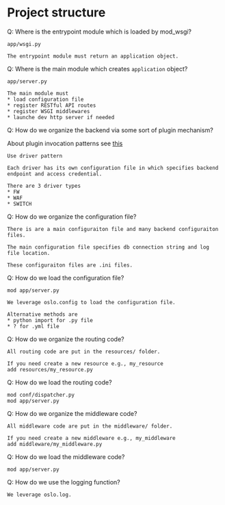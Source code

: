 # Project structure

Q: Where is the entrypoint module which is loaded by mod_wsgi?

```
app/wsgi.py

The entrypoint module must return an application object.
```

Q: Where is the main module which creates `application` object?

```
app/server.py

The main module must
* load configuration file
* register RESTful API routes
* register WSGI middlewares
* launche dev http server if needed
```

Q: How do we organize the backend via some sort of plugin mechanism?

About plugin invocation patterns see [this](https://docs.openstack.org/stevedore/latest/user/essays/pycon2013.html)

```
Use driver pattern

Each driver has its own configuration file in which specifies backend endpoint and access credential.

There are 3 driver types
* FW
* WAF
* SWITCH
```

Q: How do we organize the configuration file?

```
There is are a main configuraiton file and many backend configuraiton files.

The main configuration file specifies db connection string and log file location.

These configuraiton files are .ini files.
```

Q: How do we load the configuration file?

```
mod app/server.py

We leverage oslo.config to load the configuration file.

Alternative methods are
* python import for .py file
* ? for .yml file
```

Q: How do we organize the routing code?

```
All routing code are put in the resources/ folder.

If you need create a new resource e.g., my_resource
add resources/my_resource.py
```

Q: How do we load the routing code?

```
mod conf/dispatcher.py
mod app/server.py
```

Q: How do we organize the middleware code?

```
All middleware code are put in the middleware/ folder.

If you need create a new middleware e.g., my_middleware
add middleware/my_middleware.py
```

Q: How do we load the middleware code?

```
mod app/server.py
```

Q: How do we use the logging function?

```
We leverage oslo.log.
```
